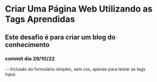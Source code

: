 # Criar Uma Página Web Utilizando as Tags Aprendidas
## Este desafio é para criar um blog do conhecimento
### commit dia 29/10/22 
-- Inclusão do formulário simples, sem css, apenas para testar as tags input.
